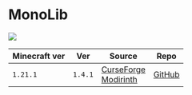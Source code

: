# MonoLib

![](https://cdn.modrinth.com/data/9leXt4A5/eee929260ecdca01a71d1d4d24aab84588e9ef76_96.webp)

| Minecraft ver | Ver     | Source                                                                                                           | Repo                                                     |
| ------------- | ------- | ---------------------------------------------------------------------------------------------------------------- | -------------------------------------------------------- |
| `1.21.1`      | `1.4.1` | [CurseForge](https://www.curseforge.com/minecraft/mc-mods/monolib)<br>[Modirinth](https://modrinth.com/mod/monolib) | [GitHub](https://github.com/Cursee-Development/Mono-Lib) |

